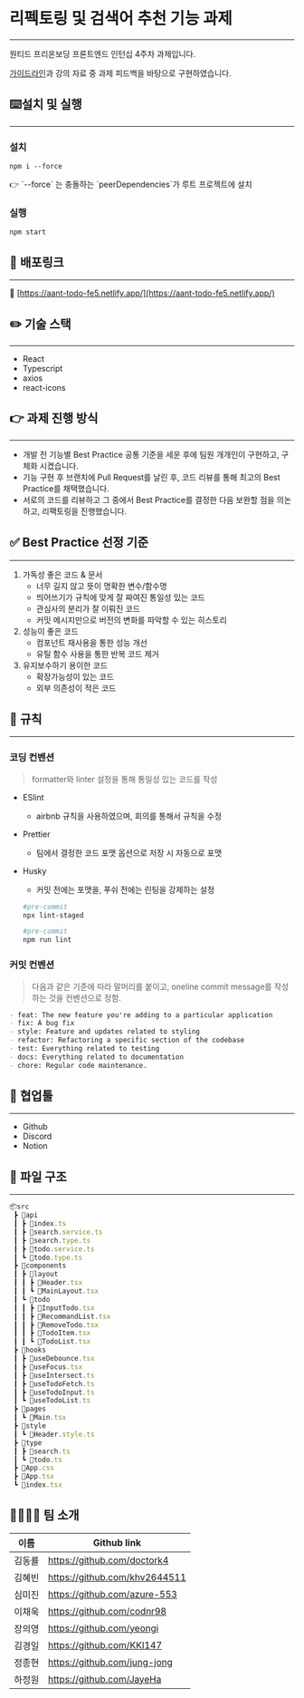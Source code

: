 # 리펙토링 및 검색어 추천 기능 과제

---

원티드 프리온보딩 프론트엔드 인턴십 4주차 과제입니다. 

[가이드라인](https://www.notion.so/06d758652826491385ad91787a7720e8)과 강의 자료 중 과제 피드백을 바탕으로 구현하였습니다.

## ⌨️설치 및 실행

---

### 설치

`npm i --force`

<aside>
👉 `--force` 는 충돌하는 `peerDependencies`가 루트 프로젝트에 설치

</aside>

### 실행

`npm start`

## 📢 배포링크

---

🔗 [https://aant-todo-fe5.netlify.app/](https://aant-todo-fe5.netlify.app/)

## ✏️ 기술 스택

---

- React
- Typescript
- axios
- react-icons

## 👉 과제 진행 방식

---

- 개발 전 기능별 Best Practice 공통 기준을 세운 후에 팀원 개개인이 구현하고, 구체화 시켰습니다.
- 기능 구현 후 브랜치에 Pull Request를 날린 후, 코드 리뷰를 통해 최고의 Best Practice를 채택했습니다.
- 서로의 코드를 리뷰하고 그 중에서 Best Practice를 결정한 다음 보완할 점을 의논하고, 리팩토링을 진행했습니다.

## ✅ Best Practice 선정 기준

---

1. 가독성 좋은 코드 & 문서
    - 너무 길지 않고 뜻이 명확한 변수/함수명
    - 띄어쓰기가 규칙에 맞게 잘 짜여진 통일성 있는 코드
    - 관심사의 분리가 잘 이뤄진 코드
    - 커밋 메시지만으로 버전의 변화를 파악할 수 있는 히스토리
2. 성능이 좋은 코드
    - 컴포넌트 재사용을 통한 성능 개선
    - 유틸 함수 사용을 통한 반복 코드 제거
3. 유지보수하기 용이한 코드
    - 확장가능성이 있는 코드
    - 외부 의존성이 적은 코드

## 📏 규칙

---

### 코딩 컨벤션

> formatter와 linter 설정을 통해 통일성 있는 코드를 작성
> 
- ESlint
    - airbnb 규칙을 사용하였으며, 회의를 통해서 규칙을 수정
- Prettier
    - 팀에서 결정한 코드 포맷 옵션으로 저장 시 자동으로 포맷
- Husky
    - 커밋 전에는 포맷을, 푸쉬 전에는 린팅을 강제하는 설정
    
    ```bash
    #pre-commit
    npx lint-staged
    ```
    
    ```bash
    #pre-commit
    npm run lint
    ```
    

### 커밋 컨벤션

> 다음과 같은 기준에 따라 말머리를 붙이고, oneline commit message를 작성하는 것을 컨벤션으로 정함.
> 

```markdown
- feat: The new feature you're adding to a particular application
- fix: A bug fix
- style: Feature and updates related to styling
- refactor: Refactoring a specific section of the codebase
- test: Everything related to testing
- docs: Everything related to documentation
- chore: Regular code maintenance.
```

## 🤲 협업툴

---

- Github
- Discord
- Notion

## 📙 파일 구조

---

```jsx
📦src
 ┣ 📂api
 ┃ ┣ 📜index.ts
 ┃ ┣ 📜search.service.ts
 ┃ ┣ 📜search.type.ts
 ┃ ┣ 📜todo.service.ts
 ┃ ┗ 📜todo.type.ts
 ┣ 📂components
 ┃ ┣ 📂layout
 ┃ ┃ ┣ 📜Header.tsx
 ┃ ┃ ┗ 📜MainLayout.tsx
 ┃ ┗ 📂todo
 ┃ ┃ ┣ 📜InputTodo.tsx
 ┃ ┃ ┣ 📜RecommandList.tsx
 ┃ ┃ ┣ 📜RemoveTodo.tsx
 ┃ ┃ ┣ 📜TodoItem.tsx
 ┃ ┃ ┗ 📜TodoList.tsx
 ┣ 📂hooks
 ┃ ┣ 📜useDebounce.tsx
 ┃ ┣ 📜useFocus.tsx
 ┃ ┣ 📜useIntersect.ts
 ┃ ┣ 📜useTodoFetch.ts
 ┃ ┣ 📜useTodoInput.ts
 ┃ ┗ 📜useTodoList.ts
 ┣ 📂pages
 ┃ ┗ 📜Main.tsx
 ┣ 📂style
 ┃ ┗ 📜Header.style.ts
 ┣ 📂type
 ┃ ┣ 📜search.ts
 ┃ ┗ 📜todo.ts
 ┣ 📜App.css
 ┣ 📜App.tsx
 ┗ 📜index.tsx
```

## 👨‍👩‍👧‍👦 팀 소개
| 이름 | Github link |
| --- | --- |
| 김동률 | https://github.com/doctork4 |
| 김혜빈 | https://github.com/khv2644511 |
| 심미진 | https://github.com/azure-553 |
| 이채욱 | https://github.com/codnr98 |
| 장의영 | https://github.com/yeongi |
| 김경일 | https://github.com/KKI147 |
| 정종현 | https://github.com/jung-jong |
| 하정원 | https://github.com/JayeHa |
